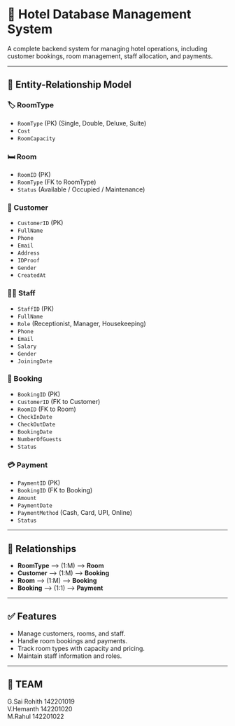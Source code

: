 # 🏨 Hotel Database Management System

A complete backend system for managing hotel operations, including customer bookings, room management, staff allocation, and payments.

---

## 📑 Entity-Relationship Model

### 🏷️ RoomType
- `RoomType` (PK) (Single, Double, Deluxe, Suite)
- `Cost`
- `RoomCapacity`

### 🛏️ Room
- `RoomID` (PK)
- `RoomType` (FK to RoomType)
- `Status` (Available / Occupied / Maintenance)

### 🧍 Customer
- `CustomerID` (PK)
- `FullName`
- `Phone`
- `Email`
- `Address`
- `IDProof`
- `Gender`
- `CreatedAt`

### 👨‍💼 Staff
- `StaffID` (PK)
- `FullName`
- `Role` (Receptionist, Manager, Housekeeping)
- `Phone`
- `Email`
- `Salary`
- `Gender`
- `JoiningDate`

### 📆 Booking
- `BookingID` (PK)
- `CustomerID` (FK to Customer)
- `RoomID` (FK to Room)
- `CheckInDate`
- `CheckOutDate`
- `BookingDate`
- `NumberOfGuests`
- `Status`

### 💳 Payment
- `PaymentID` (PK)
- `BookingID` (FK to Booking)
- `Amount`
- `PaymentDate`
- `PaymentMethod` (Cash, Card, UPI, Online)
- `Status`

---

## 🔁 Relationships

- **RoomType** ⟶ (1:M) ⟶ **Room**
- **Customer** ⟶ (1:M) ⟶ **Booking**
- **Room** ⟶ (1:M) ⟶ **Booking**
- **Booking** ⟶ (1:1) ⟶ **Payment**

---

## ✅ Features

- Manage customers, rooms, and staff.
- Handle room bookings and payments.
- Track room types with capacity and pricing.
- Maintain staff information and roles.

---

## 👥 TEAM

G.Sai Rohith 142201019  
V.Hemanth 142201020  
M.Rahul 142201022


